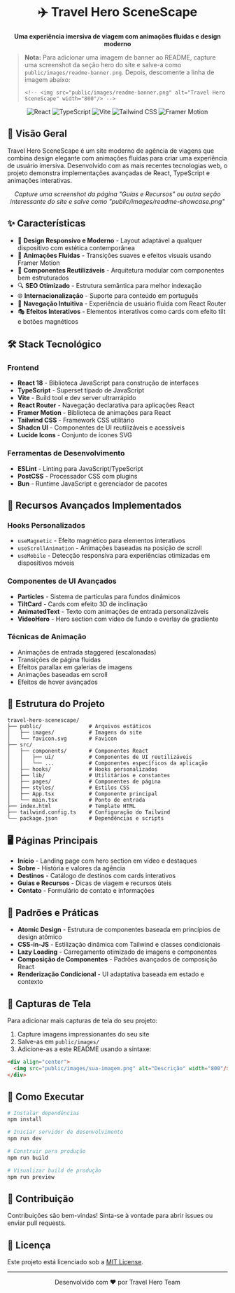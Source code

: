 <div align="center">
  <h1>✈️ Travel Hero SceneScape</h1>
  <p><strong>Uma experiência imersiva de viagem com animações fluidas e design moderno</strong></p>
</div>

> **Nota:** Para adicionar uma imagem de banner ao README, capture uma screenshot da seção hero do site e salve-a como `public/images/readme-banner.png`. Depois, descomente a linha de imagem abaixo:
>
> `<!-- <img src="public/images/readme-banner.png" alt="Travel Hero SceneScape" width="800"/> -->`

<div align="center">

  ![React](https://img.shields.io/badge/React-18.x-61DAFB?style=for-the-badge&logo=react&logoColor=white)
  ![TypeScript](https://img.shields.io/badge/TypeScript-5.x-3178C6?style=for-the-badge&logo=typescript&logoColor=white)
  ![Vite](https://img.shields.io/badge/Vite-5.x-646CFF?style=for-the-badge&logo=vite&logoColor=white)
  ![Tailwind CSS](https://img.shields.io/badge/Tailwind-3.x-38B2AC?style=for-the-badge&logo=tailwind-css&logoColor=white)
  ![Framer Motion](https://img.shields.io/badge/Framer_Motion-10.x-0055FF?style=for-the-badge&logo=framer&logoColor=white)

</div>

## 🌟 Visão Geral

Travel Hero SceneScape é um site moderno de agência de viagens que combina design elegante com animações fluidas para criar uma experiência de usuário imersiva. Desenvolvido com as mais recentes tecnologias web, o projeto demonstra implementações avançadas de React, TypeScript e animações interativas.

<div align="center">
  <!-- Adicione uma screenshot do seu site aqui -->
  <p><em>Capture uma screenshot da página "Guias e Recursos" ou outra seção interessante do site e salve como "public/images/readme-showcase.png"</em></p>
</div>

## ✨ Características

- 🎨 **Design Responsivo e Moderno** - Layout adaptável a qualquer dispositivo com estética contemporânea
- 🌊 **Animações Fluidas** - Transições suaves e efeitos visuais usando Framer Motion
- 🧩 **Componentes Reutilizáveis** - Arquitetura modular com componentes bem estruturados
- 🔍 **SEO Otimizado** - Estrutura semântica para melhor indexação
- 🌐 **Internacionalização** - Suporte para conteúdo em português
- 🔄 **Navegação Intuitiva** - Experiência de usuário fluida com React Router
- 🎭 **Efeitos Interativos** - Elementos interativos como cards com efeito tilt e botões magnéticos

## 🛠️ Stack Tecnológico

### Frontend
- **React 18** - Biblioteca JavaScript para construção de interfaces
- **TypeScript** - Superset tipado de JavaScript
- **Vite** - Build tool e dev server ultrarrápido
- **React Router** - Navegação declarativa para aplicações React
- **Framer Motion** - Biblioteca de animações para React
- **Tailwind CSS** - Framework CSS utilitário
- **Shadcn UI** - Componentes de UI reutilizáveis e acessíveis
- **Lucide Icons** - Conjunto de ícones SVG

### Ferramentas de Desenvolvimento
- **ESLint** - Linting para JavaScript/TypeScript
- **PostCSS** - Processador CSS com plugins
- **Bun** - Runtime JavaScript e gerenciador de pacotes

## 🚀 Recursos Avançados Implementados

### Hooks Personalizados
- `useMagnetic` - Efeito magnético para elementos interativos
- `useScrollAnimation` - Animações baseadas na posição de scroll
- `useMobile` - Detecção responsiva para experiências otimizadas em dispositivos móveis

### Componentes de UI Avançados
- **Particles** - Sistema de partículas para fundos dinâmicos
- **TiltCard** - Cards com efeito 3D de inclinação
- **AnimatedText** - Texto com animações de entrada personalizáveis
- **VideoHero** - Hero section com vídeo de fundo e overlay de gradiente

### Técnicas de Animação
- Animações de entrada staggered (escalonadas)
- Transições de página fluidas
- Efeitos parallax em galerias de imagens
- Animações baseadas em scroll
- Efeitos de hover avançados

## 📁 Estrutura do Projeto

```
travel-hero-scenescape/
├── public/               # Arquivos estáticos
│   ├── images/           # Imagens do site
│   └── favicon.svg       # Favicon
├── src/
│   ├── components/       # Componentes React
│   │   ├── ui/           # Componentes de UI reutilizáveis
│   │   └── ...           # Componentes específicos da aplicação
│   ├── hooks/            # Hooks personalizados
│   ├── lib/              # Utilitários e constantes
│   ├── pages/            # Componentes de página
│   ├── styles/           # Estilos CSS
│   ├── App.tsx           # Componente principal
│   └── main.tsx          # Ponto de entrada
├── index.html            # Template HTML
├── tailwind.config.ts    # Configuração do Tailwind
└── package.json          # Dependências e scripts
```

## 🖥️ Páginas Principais

- **Início** - Landing page com hero section em vídeo e destaques
- **Sobre** - História e valores da agência
- **Destinos** - Catálogo de destinos com cards interativos
- **Guias e Recursos** - Dicas de viagem e recursos úteis
- **Contato** - Formulário de contato e informações

## 🧠 Padrões e Práticas

- **Atomic Design** - Estrutura de componentes baseada em princípios de design atômico
- **CSS-in-JS** - Estilização dinâmica com Tailwind e classes condicionais
- **Lazy Loading** - Carregamento otimizado de imagens e componentes
- **Composição de Componentes** - Padrões avançados de composição React
- **Renderização Condicional** - UI adaptativa baseada em estado e contexto

## 📸 Capturas de Tela

Para adicionar mais capturas de tela do seu projeto:

1. Capture imagens impressionantes do seu site
2. Salve-as em `public/images/`
3. Adicione-as a este README usando a sintaxe:

```md
<div align="center">
  <img src="public/images/sua-imagem.png" alt="Descrição" width="800"/>
</div>
```

## 🚀 Como Executar

```bash
# Instalar dependências
npm install

# Iniciar servidor de desenvolvimento
npm run dev

# Construir para produção
npm run build

# Visualizar build de produção
npm run preview
```

## 🤝 Contribuição

Contribuições são bem-vindas! Sinta-se à vontade para abrir issues ou enviar pull requests.

## 📄 Licença

Este projeto está licenciado sob a [MIT License](LICENSE).

---

<div align="center">
  <p>Desenvolvido com ❤️ por Travel Hero Team</p>
</div>
